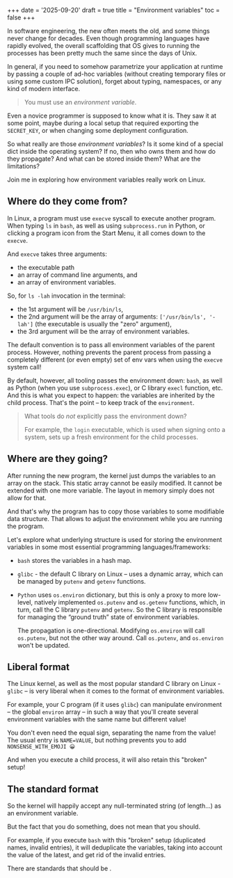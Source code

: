 +++
date = '2025-09-20'
draft = true
title = "Environment variables"
toc = false
+++
<!-- This is a draft. It should be ignored by Hugo, and not displayed on the website. -->
<!-- This is a draft. It should be ignored by Hugo, and not displayed on the website. -->
<!-- This is a draft. It should be ignored by Hugo, and not displayed on the website. -->
<!-- This is a draft. It should be ignored by Hugo, and not displayed on the website. -->
<!-- This is a draft. It should be ignored by Hugo, and not displayed on the website. -->
<!-- This is a draft. It should be ignored by Hugo, and not displayed on the website. -->
<!-- This is a draft. It should be ignored by Hugo, and not displayed on the website. -->

In software engineering, the new often meets the old, and some things never
change for decades. Even though programming languages have rapidly evolved, the
overall scaffolding that OS gives to running the processes has been pretty
much the same since the days of Unix.

In general, if you need to somehow parametrize your application at runtime by
passing a couple of ad-hoc variables (without creating temporary files or using
some custom IPC solution), forget about typing, namespaces, or any kind of
modern interface.

> You must use an *environment variable*.

Even a novice programmer is supposed to know what it is. They saw it at some
point, maybe during a local setup that required exporting the `SECRET_KEY`, or
when changing some deployment configuration.

So what really are those *environment variables*? Is it some kind of a special
dict inside the operating system? If no, then who owns them and how do they
propagate? And what can be stored inside them? What are the limitations?

Join me in exploring how environment variables really work on Linux.


## Where do they come from?

In Linux, a program must use `execve` syscall to execute another program. When
typing `ls` in `bash`, as well as using `subprocess.run` in Python, or clicking
a program icon from the Start Menu, it all comes down to the `execve`.

And `execve` takes three arguments:
- the executable path
- an array of command line arguments, and
- an array of environment variables.

So, for `ls -lah` invocation in the terminal:
- the 1st argument will be `/usr/bin/ls`,
- the 2nd argument will be the array of arguments: `['/usr/bin/ls', '-lah']`
  (the executable is usually the "zero" argument),
- the 3rd argument will be the array of environment variables.

The default convention is to pass all environment variables of the parent
process. However, nothing prevents the parent process from passing a completely
different (or even empty) set of env vars when using the `execve` system call!

By default, however, all tooling passes the environment down: `bash`, as well
as Python (when you use `subprocess.exec`), or C library `execl` function, etc.
And this is what you expect to happen: the variables are inherited by the child
process. That's the point – to keep track of the `environment`.

> What tools do *not* explicitly pass the environment down?
>
> For example, the `login` executable, which is used when signing onto a
> system, sets up a fresh environment for the child processes.


## Where are they going?

After running the new program, the kernel just dumps the variables to an array
on the stack. This static array cannot be easily modified. It cannot be
extended with one more variable. The layout in memory simply does not allow for
that.

And that's why the program has to copy those variables to some modifiable data
structure. That allows to adjust the environment while you are running the
program.

Let's explore what underlying structure is used for storing the environment
variables in some most essential programming languages/frameworks:
- `bash` stores the variables in a hash map.
- `glibc` - the default C library on Linux – uses a dynamic array, which
  can be managed by `putenv` and `getenv` functions.
- `Python` uses `os.environ` dictionary, but this is only a proxy to more
  low-level, natively implemented `os.putenv` and `os.getenv` functions, which,
  in turn, call the C library `putenv` and `getenv`. So the C library is
  responsible for managing the “ground truth” state of environment variables.

  The propagation is one-directional. Modifying `os.environ` will call
  `os.putenv`, but not the other way around. Call `os.putenv`, and `os.environ`
  won't be updated.


## Liberal format

The Linux kernel, as well as the most popular standard C library on Linux -
`glibc` – is very liberal when it comes to the format of environment variables.

For example, your C program (if it uses `glibc`) can manipulate environment –
the global `environ` array – in such a way that you'll create several
environment variables with the same name but different value!

You don't even need the equal sign, separating the name from the value!
The usual entry is `NAME=VALUE`, but nothing prevents you to add
`NONSENSE_WITH_EMOJI 😀`

And when you execute a child process, it will also retain this "broken" setup!


## The standard format

So the kernel will happily accept any null-terminated string (of length...) as
an environment variable.

But the fact that you do something, does not mean that you should.

For example, if you execute `bash` with this "broken" setup (duplicated names,
invalid entries), it will deduplicate the variables, taking into account the
value of the latest, and get rid of the invalid entries.

There are standards that should be .


<!-- ## How to properly get the current username in Bash script? -->
<!---->
<!-- Recently I had to review code with this one peculiar line: -->
<!---->
<!--     EVALUATOR_NAME="${USER:-$(whoami)}" -->
<!---->
<!-- My first question was: isn't it redundant? Why cannot we stick to either -->
<!-- `${USER}` or `$(whoami)`? If you struggle to understand this syntax let me -->
<!-- unpack it: `${USER}` resolves to the value of the environment variable called -->
<!-- `USER`, which – surprise! – should be set to your username. And `whoami` is a -->
<!-- binary that, when executed, that prints the current username. `$(...)` captures -->
<!-- command standard output, so `echo $(whomai)` is the same as `whoami` -->
<!---->
<!-- And `${VAR_NAME:-fallback_value}` is another bashism. If `VAR_NAME` is set and -->
<!-- non-empty, that the value of `VAR_NAME` is used here, otherwise it fallbacks to -->
<!-- `fallback_value`. -->
<!---->
<!-- So why cannot we stick to either `${USER}` or `$(whoami)`? If in your Linux -->
<!-- terminal you'll type: -->
<!---->
<!--     env -->
<!---->
<!-- then you'll see all environment variables listed. But no one is preventing you -->
<!-- to write: -->
<!---->
<!--     unset USER -->
<!---->
<!-- and `USER` is gone. -->


<!-- ## Another options -->
<!---->
<!-- Of course, it wouldn't be UNIX if there were only two options. `${USER}` and -->
<!-- `whoami` are probably most popular, but there is also: -->
<!---->
<!-- - `logname` -->
<!-- - `: \\u; echo "${_@P}"` if you are on fairly new Bash (4.4 or newer); yes, really! -->
<!--   I had no clue what it meant where I was it for the first time, but don't worry, -->
<!--   we dive into this. -->
<!-- - `${LOGNAME}` -->
<!-- - `who am i` (yup!) -->
<!-- - `id -un` -->
<!---->
<!-- and I am pretty sure that this list is not complete. -->



<!-- I recently started doing infra work at my current company, improving crumbling -->
<!-- infrastructue for AI-related services and tools. And sometimes I wonder, what -->
<!-- went wrong with the software world that in 2025 I still have to bother writing -->
<!-- `bash`! -->
<!-- Anyway, Bash is still around, and r -->
<!---->
<!-- You know what I mean. Clever one-or-two-or-ten-liners next to the Docker -->
<!-- `RUN` directive. `sh` spliced in the Jenkins pipelines. Full-blown startup -->
<!-- script inside the image. Plus tiny `local_setup.sh` in the repo to export env -->
<!-- vars. And so on. Bash is there and it's not going anywhere! -->
<!---->
<!-- Don't get me wrong, I looove writing bash! It's the same kind of love that I -->
<!-- have for Makefiles, Objective-C, or any kind of arcane retro tech. However, -->
<!-- arguing with someone (again!) that in their `for` loop they should use -->
<!-- `${array[@]}` (instead of the default split by whitespace) feels like -->
<!-- satisfying my inner nerd instead of doing actual productive work for my -->
<!-- `$CORP`. -->
<!---->
<!-- So why bash!? -->
<!---->
<!-- In theory, I can embed inside a Docker image a modern shell like, for example, -->
<!-- my beloved Nushell. But a new 40 Mb binary would raise some eyebrows. Plus it -->
<!-- would need to pass compliance and security audit. What's worse, AI is not able -->
<!-- to output 10 syntactically correct lines of Nushell. (This is a niche -->
<!-- technology, afterall). So using Nushell for infra would paralize my colleagues -->
<!-- and make them unable to collaborate: not everyone in my team is a Nushell -->
<!-- afficionado, afterall. (Shout out to our intern Krzysiek, who is)! And don't -->
<!-- even get me started about integration with external tools, like, for example, -->
<!-- embedding Nu inside Dockerfile. -->
<!---->
<!-- Compare this to `bash` and its cute little ELF -- 2MB statically linked. Jokes -->
<!-- aside, this binary is literally everywhere. I bet it is more widespread than -->
<!-- the famous "1 billion devices running Java". And, last but not least, AI is -->
<!-- super fluent in bash. (At least in comparison to us, mere mortals). -->
<!---->
<!-- And, in a nutshell, that's why bash sticks around. -->
<!---->

<!-- Sometimes I wonder, what went wrong with the software world that in 2025 I -->
<!-- still have to write `bash`. Anyway, it is still around, at least in my -->
<!-- `${CORP}`. And I need to write or review such code from time to time. -->
<!---->
<!-- You can learn horizontally, concept by concept, but you can also learn -->
<!-- vertically, trying to tackle one thing in depth. This article has one -->
<!-- theme: getting the current username in a Bash script. And everything -->
<!-- that follows from that. -->
<!---->
<!-- Recently I had to review code with this one peculiar line: -->
<!---->
<!--     EVALUATOR_NAME="${USER:-$(whoami)}" -->
<!---->
<!-- My first question was: isn't it redundant? -->
<!---->
<!-- If you struggle to understand this syntax let me unpack it: -->
<!---->
<!-- > On Linux, `${USER}` resolves to the value of the environment variable called -->
<!-- > `USER`, which – surprise! – should be set to your username. And `whoami` is a -->
<!-- > binary that, when executed, that prints the current username. `$(...)` captures -->
<!-- > command standard output, so `echo $(whomai)` is the same as `whoami`. -->
<!-- > -->
<!-- > And `${VAR_NAME:-fallback_value}` is another bashism. If `VAR_NAME` is set and -->
<!-- > non-empty, that the value of `VAR_NAME` is used here, otherwise it fallbacks to -->
<!-- > `fallback_value`. -->
<!---->
<!-- So why cannot we stick to either `${USER}` or `$(whoami)`? -->
<!---->
<!-- Anyway, that's what Cursor generated for my colleague, and I needed to review -->
<!-- it. I asked the LLM for a possible reasoning of why this was chosen, but the -->
<!-- answer was vague and non-convincing. -->
<!---->
<!-- And I went down the rabbit hole, doing a little bit of research  :) I will be -->
<!-- focusing on how it works on Linux. -->

<!-- ## Terrible code from AI assistants -->
<!---->
<!-- You probably noticed that AI coding tools (as for now) are doing a lot of -->
<!-- overzelaous, too defensive checks and fallbacks. I imagine that reinforcement -->
<!-- learning leads to that: models are heavily trained to complete the tasks -->
<!-- against automated checker, before their context window ends, so they try -->
<!-- everything to desperately “make it work”. There is no time to “tweak” the -->
<!-- solution iteratively, if you have limited memory, so it's always better -->
<!-- to do the validation multiple times than to miss it. -->
